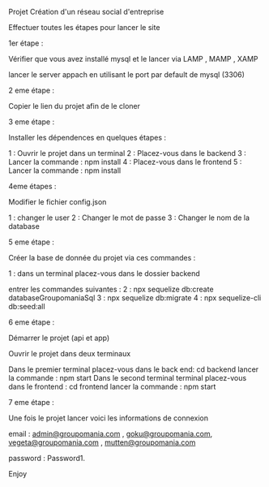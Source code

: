 Projet Création d'un réseau social d'entreprise 

Effectuer toutes les étapes pour lancer le site 

1er étape : 

Vérifier que vous avez installé mysql et le lancer via LAMP , MAMP , XAMP

lancer le server appach en utilisant le port par default de mysql (3306)


2 eme étape : 

Copier le lien du projet afin de le cloner 


3 eme étape : 

Installer les dépendences en quelques étapes : 

1 : Ouvrir le projet dans un terminal 
2 : Placez-vous dans le backend
3 : Lancer la commande : npm install
4 : Placez-vous dans le frontend
5 : Lancer la commande : npm install


4eme étapes : 

Modifier le fichier config.json

1 : changer le user 
2 : Changer le mot de passe 
3 : Changer le nom de la database

5 eme étape : 

Créer la base de donnée du projet via ces commandes : 

1 : dans un terminal placez-vous dans le dossier backend

entrer les commandes suivantes : 
2 : npx sequelize db:create databaseGroupomaniaSql
3 : npx sequelize db:migrate
4 : npx sequelize-cli db:seed:all


6 eme étape : 

Démarrer le projet (api et app)

Ouvrir le projet dans deux terminaux 

Dans le premier terminal placez-vous dans le back end: cd backend 
lancer la commande : npm start 
Dans le second terminal terminal placez-vous dans le frontend : cd frontend
lancer la commande : npm start 

7 eme étape : 

Une fois le projet lancer voici les informations de connexion 

email : admin@groupomania.com , goku@groupomania.com, vegeta@groupomania.com , mutten@groupomania.com

password : Password1.



Enjoy 